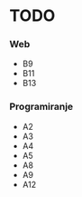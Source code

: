 # TODO

### Web

-   B9
-   B11
-   B13

### Programiranje

-   A2
-   A3
-   A4
-   A5
-   A8
-   A9
-   A12
